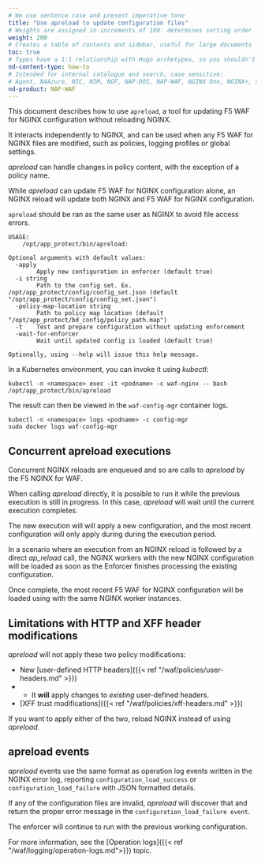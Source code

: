 ```yaml
---
# We use sentence case and present imperative tone
title: "Use apreload to update configuration files"
# Weights are assigned in increments of 100: determines sorting order
weight: 200
# Creates a table of contents and sidebar, useful for large documents
toc: true
# Types have a 1:1 relationship with Hugo archetypes, so you shouldn't need to change this
nd-content-type: how-to
# Intended for internal catalogue and search, case sensitive:
# Agent, N4Azure, NIC, NIM, NGF, NAP-DOS, NAP-WAF, NGINX One, NGINX+, Solutions, Unit
nd-product: NAP-WAF
---
```


This document describes how to use `apreload`, a tool for updating F5 WAF for NGINX configuration without reloading NGINX.

It interacts independently to NGINX, and can be used when any F5 WAF for NGINX files are modified, such as policies, logging profiles or global settings.

_apreload_ can handle changes in policy content, with the exception of a policy name.

While _apreload_ can update F5 WAF for NGINX configuration alone, an NGINX reload will update both NGINX and F5 WAF for NGINX configuration.

`apreload` should be ran as the same user as NGINX to avoid file access errors.

```text
USAGE:
    /opt/app_protect/bin/apreload:

Optional arguments with default values:
  -apply
        Apply new configuration in enforcer (default true)
  -i string
        Path to the config set. Ex. /opt/app_protect/config/config_set.json (default "/opt/app_protect/config/config_set.json")
  -policy-map-location string
        Path to policy map location (default "/opt/app_protect/bd_config/policy_path.map")
  -t    Test and prepare configuration without updating enforcement
  -wait-for-enforcer
        Wait until updated config is loaded (default true)

Optionally, using --help will issue this help message.
```

In a Kubernetes environment, you can invoke it using _kubectl_:

```shell
kubectl -n <namespace> exec -it <podname> -c waf-nginx -- bash /opt/app_protect/bin/apreload
```

The result can then be viewed in the `waf-config-mgr` container logs.

```shell
kubectl -n <namespace> logs <podname> -c config-mgr
sudo docker logs waf-config-mgr
```

## Concurrent apreload executions

Concurrent NGINX reloads are enqueued and so are calls to _apreload_ by the F5 NGINX for WAF.

When calling _apreload_ directly, it is possible to run it while the previous execution is still in progress. In this case, _apreload_ will wait until the current execution completes.

The new execution will will apply a new configuration, and the most recent configuration will only apply during during the execution period.

In a scenario where an execution from an NGINX reload is followed by a direct _ap_reload_ call, the NGINX workers with the new NGINX configuration will be loaded as soon as the Enforcer finishes processing the existing configuration. 

Once complete, the most recent F5 WAF for NGINX configuration will be loaded using with the same NGINX worker instances.

## Limitations with HTTP and XFF header modifications

_apreload_ will not apply these two policy modifications:

- New [user-defined HTTP headers]({{< ref "/waf/policies/user-headers.md" >}})
- - It **will** apply changes to _existing_ user-defined headers.
- [XFF trust modifications]({{< ref "/waf/policies/xff-headers.md" >}})

If you want to apply either of the two, reload NGINX instead of using _apreload_.

## apreload events

_apreload_ events use the same format as operation log events written in the NGINX error log, reporting `configuration_load_success` or `configuration_load_failure` with JSON formatted details. 

If any of the configuration files are invalid, _apreload_ will discover that and return the proper error message in the `configuration_load_failure event`. 

The enforcer will continue to run with the previous working configuration. 

For more information, see the [Operation logs]({{< ref "/waf/logging/operation-logs.md">}}) topic.